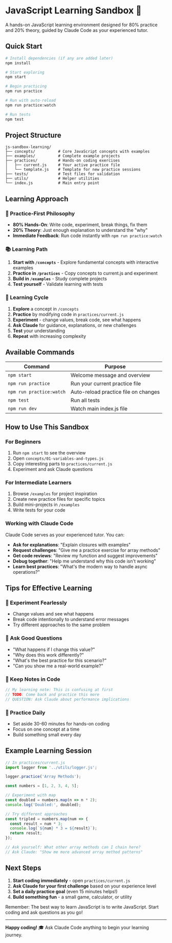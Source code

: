 # JavaScript Learning Sandbox 🚀

A hands-on JavaScript learning environment designed for 80% practice and 20% theory, guided by Claude Code as your experienced tutor.

## Quick Start

```bash
# Install dependencies (if any are added later)
npm install

# Start exploring
npm start

# Begin practicing
npm run practice

# Run with auto-reload
npm run practice:watch

# Run tests
npm test
```

## Project Structure

```
js-sandbox-learning/
├── concepts/          # Core JavaScript concepts with examples
├── examples/          # Complete example projects
├── practices/         # Hands-on coding exercises
│   ├── current.js     # Your active practice file
│   └── template.js    # Template for new practice sessions
├── tests/             # Test files for validation
├── utils/             # Helper utilities
└── index.js           # Main entry point
```

## Learning Approach

### 🎯 Practice-First Philosophy
- **80% Hands-On**: Write code, experiment, break things, fix them
- **20% Theory**: Just enough explanation to understand the "why"
- **Immediate Feedback**: Run code instantly with `npm run practice:watch`

### 📚 Learning Path

1. **Start with `/concepts`** - Explore fundamental concepts with interactive examples
2. **Practice in `/practices`** - Copy concepts to current.js and experiment
3. **Build in `/examples`** - Study complete projects
4. **Test yourself** - Validate learning with tests

### 🔄 Learning Cycle

1. **Explore** a concept in `/concepts`
2. **Practice** by modifying code in `practices/current.js`
3. **Experiment** - change values, break code, see what happens
4. **Ask Claude** for guidance, explanations, or new challenges
5. **Test** your understanding
6. **Repeat** with increasing complexity

## Available Commands

| Command | Purpose |
|---------|---------|
| `npm start` | Welcome message and overview |
| `npm run practice` | Run your current practice file |
| `npm run practice:watch` | Auto-reload practice file on changes |
| `npm test` | Run all tests |
| `npm run dev` | Watch main index.js file |

## How to Use This Sandbox

### For Beginners
1. Run `npm start` to see the overview
2. Open `concepts/01-variables-and-types.js`
3. Copy interesting parts to `practices/current.js`
4. Experiment and ask Claude questions

### For Intermediate Learners
1. Browse `/examples` for project inspiration
2. Create new practice files for specific topics
3. Build mini-projects in `/examples`
4. Write tests for your code

### Working with Claude Code

Claude Code serves as your experienced tutor. You can:

- **Ask for explanations**: "Explain closures with examples"
- **Request challenges**: "Give me a practice exercise for array methods"
- **Get code reviews**: "Review my function and suggest improvements"
- **Debug together**: "Help me understand why this code isn't working"
- **Learn best practices**: "What's the modern way to handle async operations?"

## Tips for Effective Learning

### 🧪 Experiment Fearlessly
- Change values and see what happens
- Break code intentionally to understand error messages
- Try different approaches to the same problem

### 🤔 Ask Good Questions
- "What happens if I change this value?"
- "Why does this work differently?"
- "What's the best practice for this scenario?"
- "Can you show me a real-world example?"

### 📝 Keep Notes in Code
```javascript
// My learning note: This is confusing at first
// TODO: Come back and practice this more
// QUESTION: Ask Claude about performance implications
```

### 🎲 Practice Daily
- Set aside 30-60 minutes for hands-on coding
- Focus on one concept at a time
- Build something small every day

## Example Learning Session

```javascript
// In practices/current.js
import logger from '../utils/logger.js';

logger.practice('Array Methods');

const numbers = [1, 2, 3, 4, 5];

// Experiment with map
const doubled = numbers.map(n => n * 2);
console.log('Doubled:', doubled);

// Try different approaches
const tripled = numbers.map(num => {
  const result = num * 3;
  console.log(`${num} * 3 = ${result}`);
  return result;
});

// Ask yourself: What other array methods can I chain here?
// Ask Claude: "Show me more advanced array method patterns"
```

## Next Steps

1. **Start coding immediately** - open `practices/current.js`
2. **Ask Claude for your first challenge** based on your experience level
3. **Set a daily practice goal** (even 15 minutes helps!)
4. **Build something fun** - a small game, calculator, or utility

Remember: The best way to learn JavaScript is to write JavaScript. Start coding and ask questions as you go!

---

**Happy coding!** 🎓 Ask Claude Code anything to begin your learning journey.